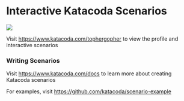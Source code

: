 # Interactive Katacoda Scenarios

[![](http://shields.katacoda.com/katacoda/tophergopher/count.svg)](https://www.katacoda.com/tophergopher "Get your profile on Katacoda.com")

Visit https://www.katacoda.com/tophergopher to view the profile and interactive scenarios

### Writing Scenarios
Visit https://www.katacoda.com/docs to learn more about creating Katacoda scenarios

For examples, visit https://github.com/katacoda/scenario-example
